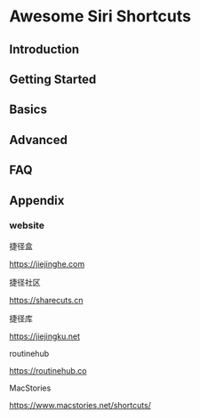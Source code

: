 # Awesome Siri Shortcuts

## Introduction

## Getting Started

## Basics

## Advanced

## FAQ

## Appendix

### website

捷径盒

https://jiejinghe.com

捷径社区

https://sharecuts.cn

捷径库

https://jiejingku.net

routinehub

https://routinehub.co

MacStories

https://www.macstories.net/shortcuts/




